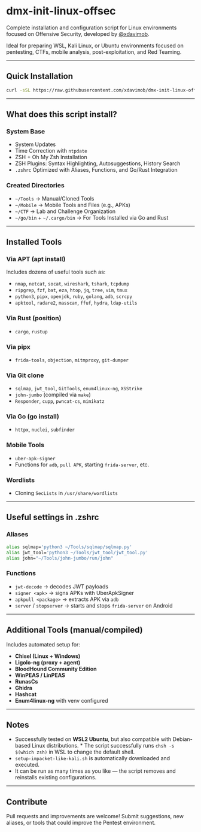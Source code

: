 # dmx-init-linux-offsec

Complete installation and configuration script for Linux environments focused on Offensive Security, developed by [@xdavimob](https://github.com/xdavimob).

Ideal for preparing WSL, Kali Linux, or Ubuntu environments focused on pentesting, CTFs, mobile analysis, post-exploitation, and Red Teaming.

---

## Quick Installation

```bash
curl -sSL https://raw.githubusercontent.com/xdavimob/dmx-init-linux-offsec/main/setup.sh | bash
````

---

## What does this script install?

### System Base

* System Updates
* Time Correction with `ntpdate`
* ZSH + Oh My Zsh Installation
* ZSH Plugins: Syntax Highlighting, Autosuggestions, History Search
* `.zshrc` Optimized with Aliases, Functions, and Go/Rust Integration

### Created Directories

* `~/Tools` → Manual/Cloned Tools
* `~/Mobile` → Mobile Tools and Files (e.g., APKs)
* `~/CTF` → Lab and Challenge Organization
* `~/go/bin` + `~/.cargo/bin` → For Tools Installed via Go and Rust

---

## Installed Tools

### Via APT (apt install)

Includes dozens of useful tools such as:

* `nmap`, `netcat`, `socat`, `wireshark`, `tshark`, `tcpdump`
* `ripgrep`, `fzf`, `bat`, `eza`, `htop`, `jq`, `tree`, `vim`, `tmux`
* `python3`, `pipx`, `openjdk`, `ruby`, `golang`, `adb`, `scrcpy`
* `apktool`, `radare2`, `masscan`, `ffuf`, `hydra`, `ldap-utils`

### Via Rust (position)

* `cargo`, `rustup`

### Via pipx

* `frida-tools`, `objection`, `mitmproxy`, `git-dumper`

### Via Git clone

* `sqlmap`, `jwt_tool`, `GitTools`, `enum4linux-ng`, `XSStrike`
* `john-jumbo` (compiled via `make`)
* `Responder`, `cupp`, `pwncat-cs`, `mimikatz`

### Via Go (go install)

* `httpx`, `nuclei`, `subfinder`

### Mobile Tools

* `uber-apk-signer`
* Functions for `adb`, `pull APK`, starting `frida-server`, etc.

### Wordlists

* Cloning `SecLists` in `/usr/share/wordlists`

---

## Useful settings in .zshrc

### Aliases

```bash
alias sqlmap='python3 ~/Tools/sqlmap/sqlmap.py'
alias jwt_tool='python3 ~/Tools/jwt_tool/jwt_tool.py'
alias john="~/Tools/john-jumbo/run/john"
```

### Functions

* `jwt-decode` → decodes JWT payloads
* `signer <apk>` → signs APKs with UberApkSigner
* `apkpull <package>` → extracts APK via `adb`
* `server` / `stopserver` → starts and stops `frida-server` on Android

---

## Additional Tools (manual/compiled)

Includes automated setup for:

* **Chisel (Linux + Windows)**
* **Ligolo-ng (proxy + agent)**
* **BloodHound Community Edition**
* **WinPEAS / LinPEAS**
* **RunasCs**
* **Ghidra**
* **Hashcat**
* **Enum4linux-ng** with venv configured

---

## Notes

* Successfully tested on **WSL2 Ubuntu**, but also compatible with Debian-based Linux distributions. * The script successfully runs `chsh -s $(which zsh)` in WSL to change the default shell.
* `setup-impacket-like-kali.sh` is automatically downloaded and executed.
* It can be run as many times as you like — the script removes and reinstalls existing configurations.

---

## Contribute

Pull requests and improvements are welcome!
Submit suggestions, new aliases, or tools that could improve the Pentest environment.